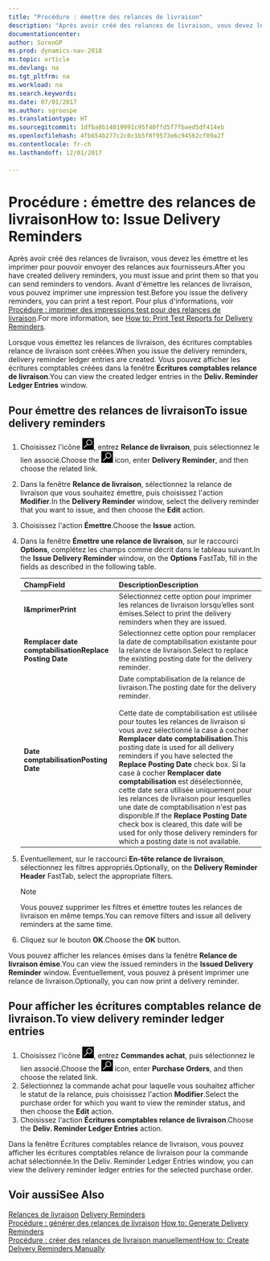 ```yaml
---
title: "Procédure : émettre des relances de livraison"
description: "Après avoir créé des relances de livraison, vous devez les émettre et les imprimer pour pouvoir envoyer des relances aux fournisseurs. Avant d'émettre les relances de livraison, vous pouvez imprimer une impression test."
documentationcenter: 
author: SorenGP
ms.prod: dynamics-nav-2018
ms.topic: article
ms.devlang: na
ms.tgt_pltfrm: na
ms.workload: na
ms.search.keywords: 
ms.date: 07/01/2017
ms.author: sgroespe
ms.translationtype: HT
ms.sourcegitcommit: 1dfba8b14019991c95f40ffd5f7fbaed5df414eb
ms.openlocfilehash: 4fb654b277c2c0c1b5f8f9573e6c94562cf09a2f
ms.contentlocale: fr-ch
ms.lasthandoff: 12/01/2017

---
```

# <a name="how-to-issue-delivery-reminders"></a><span data-ttu-id="1b716-104">Procédure : émettre des relances de livraison</span><span class="sxs-lookup"><span data-stu-id="1b716-104">How to: Issue Delivery Reminders</span></span>
<span data-ttu-id="1b716-105">Après avoir créé des relances de livraison, vous devez les émettre et les imprimer pour pouvoir envoyer des relances aux fournisseurs.</span><span class="sxs-lookup"><span data-stu-id="1b716-105">After you have created delivery reminders, you must issue and print them so that you can send reminders to vendors.</span></span> <span data-ttu-id="1b716-106">Avant d'émettre les relances de livraison, vous pouvez imprimer une impression test.</span><span class="sxs-lookup"><span data-stu-id="1b716-106">Before you issue the delivery reminders, you can print a test report.</span></span> <span data-ttu-id="1b716-107">Pour plus d'informations, voir [Procédure : imprimer des impressions test pour des relances de livraison](how-to-print-test-reports-for-delivery-reminders.md).</span><span class="sxs-lookup"><span data-stu-id="1b716-107">For more information, see [How to: Print Test Reports for Delivery Reminders](how-to-print-test-reports-for-delivery-reminders.md).</span></span>  

<span data-ttu-id="1b716-108">Lorsque vous émettez les relances de livraison, des écritures comptables relance de livraison sont créées.</span><span class="sxs-lookup"><span data-stu-id="1b716-108">When you issue the delivery reminders, delivery reminder ledger entries are created.</span></span> <span data-ttu-id="1b716-109">Vous pouvez afficher les écritures comptables créées dans la fenêtre **Écritures comptables relance de livraison**.</span><span class="sxs-lookup"><span data-stu-id="1b716-109">You can view the created ledger entries in the **Deliv. Reminder Ledger Entries** window.</span></span>  

## <a name="to-issue-delivery-reminders"></a><span data-ttu-id="1b716-110">Pour émettre des relances de livraison</span><span class="sxs-lookup"><span data-stu-id="1b716-110">To issue delivery reminders</span></span>  

1.  <span data-ttu-id="1b716-111">Choisissez l'icône ![Page ou état pour la recherche](../../media/ui-search/search_small.png "icône Page ou état pour la recherche"), entrez **Relance de livraison**, puis sélectionnez le lien associé.</span><span class="sxs-lookup"><span data-stu-id="1b716-111">Choose the ![Search for Page or Report](../../media/ui-search/search_small.png "Search for Page or Report icon") icon, enter **Delivery Reminder**, and then choose the related link.</span></span>  
2.  <span data-ttu-id="1b716-112">Dans la fenêtre **Relance de livraison**, sélectionnez la relance de livraison que vous souhaitez émettre, puis choisissez l'action **Modifier**.</span><span class="sxs-lookup"><span data-stu-id="1b716-112">In the **Delivery Reminder** window, select the delivery reminder that you want to issue, and then choose the **Edit** action.</span></span>  
3.  <span data-ttu-id="1b716-113">Choisissez l'action **Émettre**.</span><span class="sxs-lookup"><span data-stu-id="1b716-113">Choose the **Issue** action.</span></span>  
4.  <span data-ttu-id="1b716-114">Dans la fenêtre **Émettre une relance de livraison**, sur le raccourci **Options**, complétez les champs comme décrit dans le tableau suivant.</span><span class="sxs-lookup"><span data-stu-id="1b716-114">In the **Issue Delivery Reminder** window, on the **Options** FastTab, fill in the fields as described in the following table.</span></span>  

    |<span data-ttu-id="1b716-115">Champ</span><span class="sxs-lookup"><span data-stu-id="1b716-115">Field</span></span>|<span data-ttu-id="1b716-116">Description</span><span class="sxs-lookup"><span data-stu-id="1b716-116">Description</span></span>|  
    |---------------------------------|---------------------------------------|  
    |<span data-ttu-id="1b716-117">**I&mprimer**</span><span class="sxs-lookup"><span data-stu-id="1b716-117">**Print**</span></span>|<span data-ttu-id="1b716-118">Sélectionnez cette option pour imprimer les relances de livraison lorsqu’elles sont émises.</span><span class="sxs-lookup"><span data-stu-id="1b716-118">Select to print the delivery reminders when they are issued.</span></span>|  
    |<span data-ttu-id="1b716-119">**Remplacer date comptabilisation**</span><span class="sxs-lookup"><span data-stu-id="1b716-119">**Replace Posting Date**</span></span>|<span data-ttu-id="1b716-120">Sélectionnez cette option pour remplacer la date de comptabilisation existante pour la relance de livraison.</span><span class="sxs-lookup"><span data-stu-id="1b716-120">Select to replace the existing posting date for the delivery reminder.</span></span>|  
    |<span data-ttu-id="1b716-121">**Date comptabilisation**</span><span class="sxs-lookup"><span data-stu-id="1b716-121">**Posting Date**</span></span>|<span data-ttu-id="1b716-122">Date comptabilisation de la relance de livraison.</span><span class="sxs-lookup"><span data-stu-id="1b716-122">The posting date for the delivery reminder.</span></span><br /><br /> <span data-ttu-id="1b716-123">Cette date de comptabilisation est utilisée pour toutes les relances de livraison si vous avez sélectionné la case à cocher **Remplacer date comptabilisation**.</span><span class="sxs-lookup"><span data-stu-id="1b716-123">This posting date is used for all delivery reminders if you have selected the **Replace Posting Date** check box.</span></span> <span data-ttu-id="1b716-124">Si la case à cocher **Remplacer date comptabilisation** est désélectionnée, cette date sera utilisée uniquement pour les relances de livraison pour lesquelles une date de comptabilisation n'est pas disponible.</span><span class="sxs-lookup"><span data-stu-id="1b716-124">If the **Replace Posting Date** check box is cleared, this date will be used for only those delivery reminders for which a posting date is not available.</span></span>|  

5.  <span data-ttu-id="1b716-125">Éventuellement, sur le raccourci **En-tête relance de livraison**, sélectionnez les filtres appropriés.</span><span class="sxs-lookup"><span data-stu-id="1b716-125">Optionally, on the **Delivery Reminder Header** FastTab, select the appropriate filters.</span></span>  

    > [!NOTE]  
    >  <span data-ttu-id="1b716-126">Vous pouvez supprimer les filtres et émettre toutes les relances de livraison en même temps.</span><span class="sxs-lookup"><span data-stu-id="1b716-126">You can remove filters and issue all delivery reminders at the same time.</span></span>  

6.  <span data-ttu-id="1b716-127">Cliquez sur le bouton **OK**.</span><span class="sxs-lookup"><span data-stu-id="1b716-127">Choose the **OK** button.</span></span>  

<span data-ttu-id="1b716-128">Vous pouvez afficher les relances émises dans la fenêtre **Relance de livraison émise**.</span><span class="sxs-lookup"><span data-stu-id="1b716-128">You can view the issued reminders in the **Issued Delivery Reminder** window.</span></span> <span data-ttu-id="1b716-129">Éventuellement, vous pouvez à présent imprimer une relance de livraison.</span><span class="sxs-lookup"><span data-stu-id="1b716-129">Optionally, you can now print a delivery reminder.</span></span>  

## <a name="to-view-delivery-reminder-ledger-entries"></a><span data-ttu-id="1b716-130">Pour afficher les écritures comptables relance de livraison.</span><span class="sxs-lookup"><span data-stu-id="1b716-130">To view delivery reminder ledger entries</span></span>  

1.  <span data-ttu-id="1b716-131">Choisissez l'icône ![Page ou état pour la recherche](../../media/ui-search/search_small.png "icône Page ou état pour la recherche"), entrez **Commandes achat**, puis sélectionnez le lien associé.</span><span class="sxs-lookup"><span data-stu-id="1b716-131">Choose the ![Search for Page or Report](../../media/ui-search/search_small.png "Search for Page or Report icon") icon, enter **Purchase Orders**, and then choose the related link.</span></span>  
2.  <span data-ttu-id="1b716-132">Sélectionnez la commande achat pour laquelle vous souhaitez afficher le statut de la relance, puis choisissez l'action **Modifier**.</span><span class="sxs-lookup"><span data-stu-id="1b716-132">Select the purchase order for which you want to view the reminder status, and then choose the **Edit** action.</span></span>  
3.  <span data-ttu-id="1b716-133">Choisissez l'action **Écritures comptables relance de livraison**.</span><span class="sxs-lookup"><span data-stu-id="1b716-133">Choose the **Deliv. Reminder Ledger Entries** action.</span></span>  

<span data-ttu-id="1b716-134">Dans la fenêtre Écritures comptables relance de livraison, vous pouvez afficher les écritures comptables relance de livraison pour la commande achat sélectionnée.</span><span class="sxs-lookup"><span data-stu-id="1b716-134">In the Deliv. Reminder Ledger Entries window, you can view the delivery reminder ledger entries for the selected purchase order.</span></span>  

## <a name="see-also"></a><span data-ttu-id="1b716-135">Voir aussi</span><span class="sxs-lookup"><span data-stu-id="1b716-135">See Also</span></span>  
 <span data-ttu-id="1b716-136">[Relances de livraison](delivery-reminders.md) </span><span class="sxs-lookup"><span data-stu-id="1b716-136">[Delivery Reminders](delivery-reminders.md) </span></span>  
 <span data-ttu-id="1b716-137">[Procédure : générer des relances de livraison](how-to-generate-delivery-reminders.md) </span><span class="sxs-lookup"><span data-stu-id="1b716-137">[How to: Generate Delivery Reminders](how-to-generate-delivery-reminders.md) </span></span>  
 [<span data-ttu-id="1b716-138">Procédure : créer des relances de livraison manuellement</span><span class="sxs-lookup"><span data-stu-id="1b716-138">How to: Create Delivery Reminders Manually</span></span>](how-to-create-delivery-reminders-manually.md)

